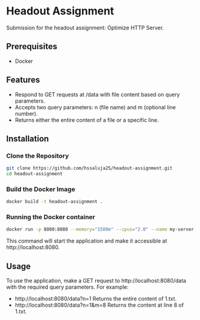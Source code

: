 # Headout Assignment

Submission for the headout assignment: Optimize HTTP Server.

## Prerequisites

- Docker

## Features

- Respond to GET requests at /data with file content based on query parameters.
- Accepts two query parameters: n (file name) and m (optional line number).
- Returns either the entire content of a file or a specific line.

## Installation

### Clone the Repository

```bash
git clone https://github.com/hssaluja25/headout-assignment.git
cd headout-assignment
```

### Build the Docker Image

```bash
docker build -t headout-assignment .
```

### Running the Docker container

```bash
docker run -p 8080:8080 --memory="1500m" --cpus="2.0" --name my-server headout-assignment
```

This command will start the application and make it accessible at http://localhost:8080.

## Usage

To use the application, make a GET request to http://localhost:8080/data with the required query parameters. For example:

- http://localhost:8080/data?n=1 Returns the entire content of 1.txt.
- http://localhost:8080/data?n=1&m=8 Returns the content at line 8 of 1.txt.
